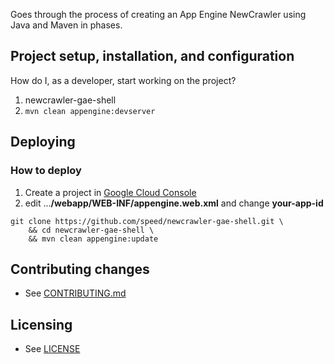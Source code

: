 

Goes through the process of creating an App Engine NewCrawler using Java and Maven in phases.


## Project setup, installation, and configuration

How do I, as a developer, start working on the project?

1. newcrawler-gae-shell
1. `mvn clean appengine:devserver`

<!---
1. What dependencies does it have (where are they expressed) and how do I install them?
1. Can I see the project working before I change anything?

How do I run the project's automated tests?

* Unit Tests

* Integration Tests
 -->

## Deploying

### How to deploy

1. Create a project in [Google Cloud Console](https://cloud.google.com/console)
2. edit ...**/webapp/WEB-INF/appengine.web.xml** and change **your-app-id**
```
git clone https://github.com/speed/newcrawler-gae-shell.git \
   	&& cd newcrawler-gae-shell \
   	&& mvn clean appengine:update
```


<!--- 
## Troubleshooting & useful tools

### Examples of common tasks

e.g.
* How to make curl requests while authenticated via oauth.
* How to monitor background jobs.
* How to run the app through a proxy.
 -->

## Contributing changes

* See [CONTRIBUTING.md](CONTRIBUTING.md)


## Licensing

* See [LICENSE](LICENSE)

